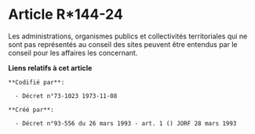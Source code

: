 # Article R*144-24

Les administrations, organismes publics et collectivités territoriales qui ne sont pas représentés au conseil des sites
peuvent être entendus par le conseil pour les affaires les concernant.

**Liens relatifs à cet article**

	**Codifié par**:

	  - Décret n°73-1023 1973-11-08

	**Créé par**:

	  - Décret n°93-556 du 26 mars 1993 - art. 1 () JORF 28 mars 1993
